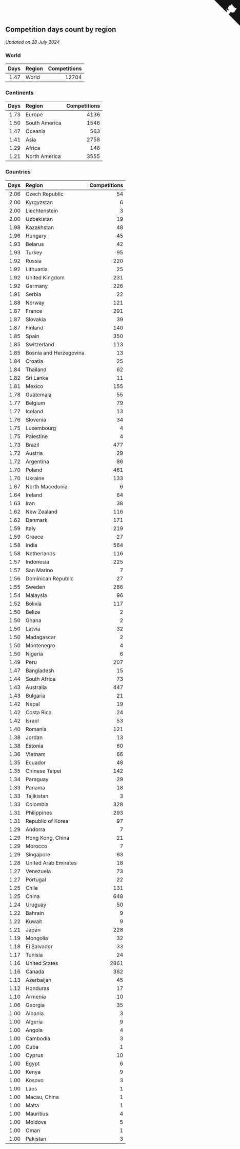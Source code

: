 ## Competition days count by region

*Updated on 28 July 2024*


### World

| Days | Region | Competitions |
| ---: | :--- | ---: |
| 1.47 | World | 12704 |

### Continents

| Days | Region | Competitions |
| ---: | :--- | ---: |
| 1.73 | Europe | 4136 |
| 1.50 | South America | 1546 |
| 1.47 | Oceania | 563 |
| 1.41 | Asia | 2758 |
| 1.29 | Africa | 146 |
| 1.21 | North America | 3555 |

### Countries

| Days | Region | Competitions |
| ---: | :--- | ---: |
| 2.06 | Czech Republic | 54 |
| 2.00 | Kyrgyzstan | 6 |
| 2.00 | Liechtenstein | 3 |
| 2.00 | Uzbekistan | 19 |
| 1.98 | Kazakhstan | 48 |
| 1.96 | Hungary | 45 |
| 1.93 | Belarus | 42 |
| 1.93 | Turkey | 95 |
| 1.92 | Russia | 220 |
| 1.92 | Lithuania | 25 |
| 1.92 | United Kingdom | 231 |
| 1.92 | Germany | 226 |
| 1.91 | Serbia | 22 |
| 1.88 | Norway | 121 |
| 1.87 | France | 291 |
| 1.87 | Slovakia | 39 |
| 1.87 | Finland | 140 |
| 1.85 | Spain | 350 |
| 1.85 | Switzerland | 113 |
| 1.85 | Bosnia and Herzegovina | 13 |
| 1.84 | Croatia | 25 |
| 1.84 | Thailand | 62 |
| 1.82 | Sri Lanka | 11 |
| 1.81 | Mexico | 155 |
| 1.78 | Guatemala | 55 |
| 1.77 | Belgium | 79 |
| 1.77 | Iceland | 13 |
| 1.76 | Slovenia | 34 |
| 1.75 | Luxembourg | 4 |
| 1.75 | Palestine | 4 |
| 1.73 | Brazil | 477 |
| 1.72 | Austria | 29 |
| 1.72 | Argentina | 86 |
| 1.70 | Poland | 461 |
| 1.70 | Ukraine | 133 |
| 1.67 | North Macedonia | 6 |
| 1.64 | Ireland | 64 |
| 1.63 | Iran | 38 |
| 1.62 | New Zealand | 116 |
| 1.62 | Denmark | 171 |
| 1.59 | Italy | 219 |
| 1.59 | Greece | 27 |
| 1.58 | India | 564 |
| 1.58 | Netherlands | 116 |
| 1.57 | Indonesia | 225 |
| 1.57 | San Marino | 7 |
| 1.56 | Dominican Republic | 27 |
| 1.55 | Sweden | 286 |
| 1.54 | Malaysia | 96 |
| 1.52 | Bolivia | 117 |
| 1.50 | Belize | 2 |
| 1.50 | Ghana | 2 |
| 1.50 | Latvia | 32 |
| 1.50 | Madagascar | 2 |
| 1.50 | Montenegro | 4 |
| 1.50 | Nigeria | 6 |
| 1.49 | Peru | 207 |
| 1.47 | Bangladesh | 15 |
| 1.44 | South Africa | 73 |
| 1.43 | Australia | 447 |
| 1.43 | Bulgaria | 21 |
| 1.42 | Nepal | 19 |
| 1.42 | Costa Rica | 24 |
| 1.42 | Israel | 53 |
| 1.40 | Romania | 121 |
| 1.38 | Jordan | 13 |
| 1.38 | Estonia | 60 |
| 1.36 | Vietnam | 66 |
| 1.35 | Ecuador | 48 |
| 1.35 | Chinese Taipei | 142 |
| 1.34 | Paraguay | 29 |
| 1.33 | Panama | 18 |
| 1.33 | Tajikistan | 3 |
| 1.33 | Colombia | 328 |
| 1.31 | Philippines | 293 |
| 1.31 | Republic of Korea | 97 |
| 1.29 | Andorra | 7 |
| 1.29 | Hong Kong, China | 21 |
| 1.29 | Morocco | 7 |
| 1.29 | Singapore | 63 |
| 1.28 | United Arab Emirates | 18 |
| 1.27 | Venezuela | 73 |
| 1.27 | Portugal | 22 |
| 1.25 | Chile | 131 |
| 1.25 | China | 648 |
| 1.24 | Uruguay | 50 |
| 1.22 | Bahrain | 9 |
| 1.22 | Kuwait | 9 |
| 1.21 | Japan | 228 |
| 1.19 | Mongolia | 32 |
| 1.18 | El Salvador | 33 |
| 1.17 | Tunisia | 24 |
| 1.16 | United States | 2861 |
| 1.16 | Canada | 362 |
| 1.13 | Azerbaijan | 45 |
| 1.12 | Honduras | 17 |
| 1.10 | Armenia | 10 |
| 1.06 | Georgia | 35 |
| 1.00 | Albania | 3 |
| 1.00 | Algeria | 9 |
| 1.00 | Angola | 4 |
| 1.00 | Cambodia | 3 |
| 1.00 | Cuba | 1 |
| 1.00 | Cyprus | 10 |
| 1.00 | Egypt | 6 |
| 1.00 | Kenya | 9 |
| 1.00 | Kosovo | 3 |
| 1.00 | Laos | 1 |
| 1.00 | Macau, China | 1 |
| 1.00 | Malta | 1 |
| 1.00 | Mauritius | 4 |
| 1.00 | Moldova | 5 |
| 1.00 | Oman | 1 |
| 1.00 | Pakistan | 3 |


<a href="https://github.com/jonatanklosko/wca_statistics" class="github-corner" aria-label="View source on Github"><svg width="80" height="80" viewBox="0 0 250 250" style="fill:#151513; color:#fff; position: absolute; top: 0; border: 0; right: 0;" aria-hidden="true"><path d="M0,0 L115,115 L130,115 L142,142 L250,250 L250,0 Z"></path><path d="M128.3,109.0 C113.8,99.7 119.0,89.6 119.0,89.6 C122.0,82.7 120.5,78.6 120.5,78.6 C119.2,72.0 123.4,76.3 123.4,76.3 C127.3,80.9 125.5,87.3 125.5,87.3 C122.9,97.6 130.6,101.9 134.4,103.2" fill="currentColor" style="transform-origin: 130px 106px;" class="octo-arm"></path><path d="M115.0,115.0 C114.9,115.1 118.7,116.5 119.8,115.4 L133.7,101.6 C136.9,99.2 139.9,98.4 142.2,98.6 C133.8,88.0 127.5,74.4 143.8,58.0 C148.5,53.4 154.0,51.2 159.7,51.0 C160.3,49.4 163.2,43.6 171.4,40.1 C171.4,40.1 176.1,42.5 178.8,56.2 C183.1,58.6 187.2,61.8 190.9,65.4 C194.5,69.0 197.7,73.2 200.1,77.6 C213.8,80.2 216.3,84.9 216.3,84.9 C212.7,93.1 206.9,96.0 205.4,96.6 C205.1,102.4 203.0,107.8 198.3,112.5 C181.9,128.9 168.3,122.5 157.7,114.1 C157.9,116.9 156.7,120.9 152.7,124.9 L141.0,136.5 C139.8,137.7 141.6,141.9 141.8,141.8 Z" fill="currentColor" class="octo-body"></path></svg></a><style>.github-corner:hover .octo-arm{animation:octocat-wave 560ms ease-in-out}@keyframes octocat-wave{0%,100%{transform:rotate(0)}20%,60%{transform:rotate(-25deg)}40%,80%{transform:rotate(10deg)}}@media (max-width:500px){.github-corner:hover .octo-arm{animation:none}.github-corner .octo-arm{animation:octocat-wave 560ms ease-in-out}}</style>
